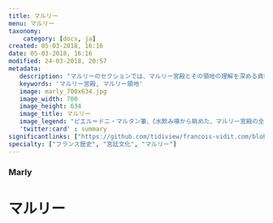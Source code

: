 ```yaml
---
title: マルリー
menu: マルリー
taxonomy:
    category: [docs, ja]
created: 05-03-2018, 16:16
date: 05-03-2018, 16:16
modified: 24-03-2018, 20:57
metadata:
   description: "マルリーのセクションでは、マルリー宮殿とその領地の理解を深める資料が提供されています。例えば、ピエル＝ドニ・マルタン筆、《水飲み場から眺めた、マルリー宮殿の全体景観》の2枚です。"
   keywords: 'マルリー宮殿, マルリー領地'
   image: marly_700x634.jpg
   image_width: 700
   image_height: 634
   image_title: マルリー
   image_legend: "ピエル＝ドニ・マルタン筆、《水飲み場から眺めた、マルリー宮殿の全体景観》絵画（1723年）"
   'twitter:card' : summary
significantlinks: ["https://github.com/tidiview/francois-vidit.com/blob/master/user/sites/docs/pages/01.home/02.versailles/04.marly/chapter.ja.md"]
specialty: ["フランス歴史", "宮廷文化", "マルリー"]
---
```

### Marly

# マルリー